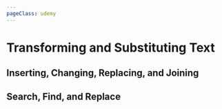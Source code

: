 ```yaml
---
pageClass: udemy
---
```


# Transforming and Substituting Text

## Inserting, Changing, Replacing, and Joining

## Search, Find, and Replace

